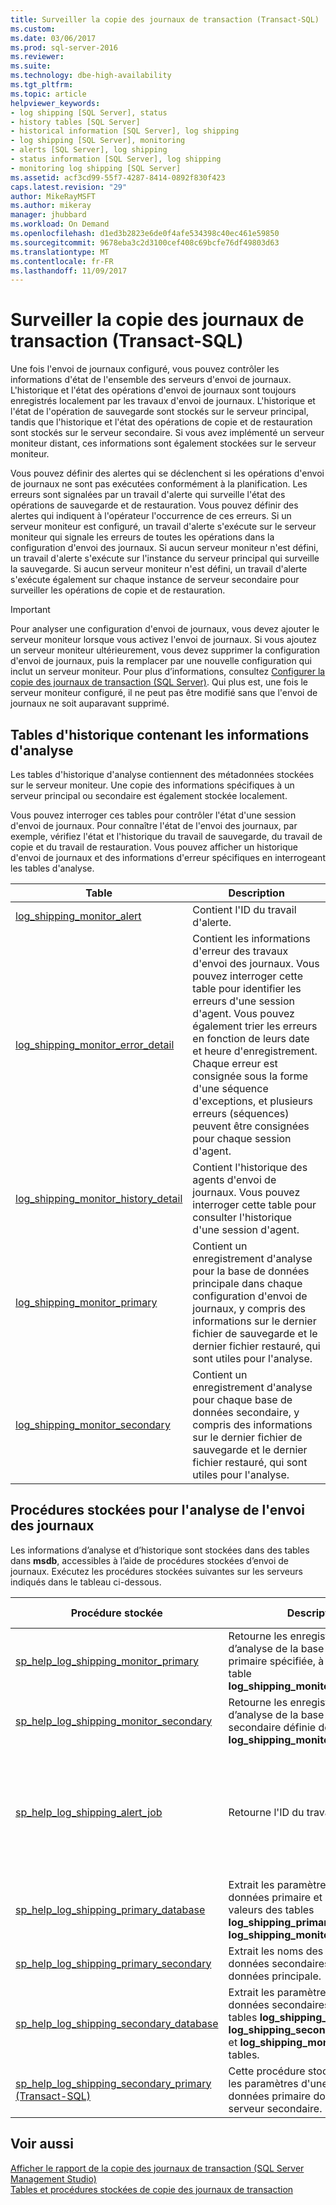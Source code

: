 ```yaml
---
title: Surveiller la copie des journaux de transaction (Transact-SQL) | Microsoft Docs
ms.custom: 
ms.date: 03/06/2017
ms.prod: sql-server-2016
ms.reviewer: 
ms.suite: 
ms.technology: dbe-high-availability
ms.tgt_pltfrm: 
ms.topic: article
helpviewer_keywords:
- log shipping [SQL Server], status
- history tables [SQL Server]
- historical information [SQL Server], log shipping
- log shipping [SQL Server], monitoring
- alerts [SQL Server], log shipping
- status information [SQL Server], log shipping
- monitoring log shipping [SQL Server]
ms.assetid: acf3cd99-55f7-4287-8414-0892f830f423
caps.latest.revision: "29"
author: MikeRayMSFT
ms.author: mikeray
manager: jhubbard
ms.workload: On Demand
ms.openlocfilehash: d1ed3b2823e6de0f4afe534398c40ec461e59850
ms.sourcegitcommit: 9678eba3c2d3100cef408c69bcfe76df49803d63
ms.translationtype: MT
ms.contentlocale: fr-FR
ms.lasthandoff: 11/09/2017
---
```

# <a name="monitor-log-shipping-transact-sql"></a>Surveiller la copie des journaux de transaction (Transact-SQL)
  Une fois l'envoi de journaux configuré, vous pouvez contrôler les informations d'état de l'ensemble des serveurs d'envoi de journaux. L'historique et l'état des opérations d'envoi de journaux sont toujours enregistrés localement par les travaux d'envoi de journaux. L'historique et l'état de l'opération de sauvegarde sont stockés sur le serveur principal, tandis que l'historique et l'état des opérations de copie et de restauration sont stockés sur le serveur secondaire. Si vous avez implémenté un serveur moniteur distant, ces informations sont également stockées sur le serveur moniteur.  
  
 Vous pouvez définir des alertes qui se déclenchent si les opérations d'envoi de journaux ne sont pas exécutées conformément à la planification. Les erreurs sont signalées par un travail d'alerte qui surveille l'état des opérations de sauvegarde et de restauration. Vous pouvez définir des alertes qui indiquent à l'opérateur l'occurrence de ces erreurs. Si un serveur moniteur est configuré, un travail d'alerte s'exécute sur le serveur moniteur qui signale les erreurs de toutes les opérations dans la configuration d'envoi des journaux. Si aucun serveur moniteur n'est défini, un travail d'alerte s'exécute sur l'instance du serveur principal qui surveille la sauvegarde. Si aucun serveur moniteur n'est défini, un travail d'alerte s'exécute également sur chaque instance de serveur secondaire pour surveiller les opérations de copie et de restauration.  
  
> [!IMPORTANT]  
>  Pour analyser une configuration d'envoi de journaux, vous devez ajouter le serveur moniteur lorsque vous activez l'envoi de journaux. Si vous ajoutez un serveur moniteur ultérieurement, vous devez supprimer la configuration d'envoi de journaux, puis la remplacer par une nouvelle configuration qui inclut un serveur moniteur. Pour plus d’informations, consultez [Configurer la copie des journaux de transaction &#40;SQL Server&#41;](../../database-engine/log-shipping/configure-log-shipping-sql-server.md). Qui plus est, une fois le serveur moniteur configuré, il ne peut pas être modifié sans que l'envoi de journaux ne soit auparavant supprimé.  
  
## <a name="history-tables-containing-monitoring-information"></a>Tables d'historique contenant les informations d'analyse  
 Les tables d'historique d'analyse contiennent des métadonnées stockées sur le serveur moniteur. Une copie des informations spécifiques à un serveur principal ou secondaire est également stockée localement.  
  
 Vous pouvez interroger ces tables pour contrôler l'état d'une session d'envoi de journaux. Pour connaître l'état de l'envoi des journaux, par exemple, vérifiez l'état et l'historique du travail de sauvegarde, du travail de copie et du travail de restauration. Vous pouvez afficher un historique d'envoi de journaux et des informations d'erreur spécifiques en interrogeant les tables d'analyse.  
  
|Table|Description|  
|-----------|-----------------|  
|[log_shipping_monitor_alert](../../relational-databases/system-tables/log-shipping-monitor-alert-transact-sql.md)|Contient l'ID du travail d'alerte.|  
|[log_shipping_monitor_error_detail](../../relational-databases/system-tables/log-shipping-monitor-error-detail-transact-sql.md)|Contient les informations d'erreur des travaux d'envoi des journaux. Vous pouvez interroger cette table pour identifier les erreurs d'une session d'agent. Vous pouvez également trier les erreurs en fonction de leurs date et heure d'enregistrement. Chaque erreur est consignée sous la forme d'une séquence d'exceptions, et plusieurs erreurs (séquences) peuvent être consignées pour chaque session d'agent.|  
|[log_shipping_monitor_history_detail](../../relational-databases/system-tables/log-shipping-monitor-history-detail-transact-sql.md)|Contient l'historique des agents d'envoi de journaux. Vous pouvez interroger cette table pour consulter l'historique d'une session d'agent.|  
|[log_shipping_monitor_primary](../../relational-databases/system-tables/log-shipping-monitor-primary-transact-sql.md)|Contient un enregistrement d'analyse pour la base de données principale dans chaque configuration d'envoi de journaux, y compris des informations sur le dernier fichier de sauvegarde et le dernier fichier restauré, qui sont utiles pour l'analyse.|  
|[log_shipping_monitor_secondary](../../relational-databases/system-tables/log-shipping-monitor-secondary-transact-sql.md)|Contient un enregistrement d'analyse pour chaque base de données secondaire, y compris des informations sur le dernier fichier de sauvegarde et le dernier fichier restauré, qui sont utiles pour l'analyse.|  
  
## <a name="stored-procedures-for-monitoring-log-shipping"></a>Procédures stockées pour l'analyse de l'envoi des journaux  
 Les informations d’analyse et d’historique sont stockées dans des tables dans **msdb**, accessibles à l’aide de procédures stockées d’envoi de journaux. Exécutez les procédures stockées suivantes sur les serveurs indiqués dans le tableau ci-dessous.  
  
|Procédure stockée|Description|Serveur concerné|  
|----------------------|-----------------|---------------------------|  
|[sp_help_log_shipping_monitor_primary](../../relational-databases/system-stored-procedures/sp-help-log-shipping-monitor-primary-transact-sql.md)|Retourne les enregistrements d’analyse de la base de données primaire spécifiée, à partir de la table **log_shipping_monitor_primary** .|Serveur moniteur ou serveur principal|  
|[sp_help_log_shipping_monitor_secondary](../../relational-databases/system-stored-procedures/sp-help-log-shipping-monitor-secondary-transact-sql.md)|Retourne les enregistrements d’analyse de la base de données secondaire définie depuis la table **log_shipping_monitor_secondary** .|Serveur moniteur ou serveur secondaire|  
|[sp_help_log_shipping_alert_job](../../relational-databases/system-stored-procedures/sp-help-log-shipping-alert-job-transact-sql.md)|Retourne l'ID du travail d'alerte.|Serveur moniteur, serveur principal ou serveur secondaire si aucune surveillance n'est définie|  
|[sp_help_log_shipping_primary_database](../../relational-databases/system-stored-procedures/sp-help-log-shipping-primary-database-transact-sql.md)|Extrait les paramètres de la base de données primaire et affiche les valeurs des tables **log_shipping_primary_databases** et **log_shipping_monitor_primary** .|Serveur principal|  
|[sp_help_log_shipping_primary_secondary](../../relational-databases/system-stored-procedures/sp-help-log-shipping-primary-secondary-transact-sql.md)|Extrait les noms des bases de données secondaires d'une base de données principale.|Serveur principal|  
|[sp_help_log_shipping_secondary_database](../../relational-databases/system-stored-procedures/sp-help-log-shipping-secondary-database-transact-sql.md)|Extrait les paramètres des bases de données secondaires depuis les tables **log_shipping_secondary**, **log_shipping_secondary_databases** et **log_shipping_monitor_secondary** tables.|Serveur secondaire|  
|[sp_help_log_shipping_secondary_primary &#40;Transact-SQL&#41;](../../relational-databases/system-stored-procedures/sp-help-log-shipping-secondary-primary-transact-sql.md)|Cette procédure stockée récupère les paramètres d'une base de données primaire donnée sur le serveur secondaire.|Serveur secondaire|  
  
## <a name="see-also"></a>Voir aussi  
 [Afficher le rapport de la copie des journaux de transaction &#40;SQL Server Management Studio&#41;](../../database-engine/log-shipping/view-the-log-shipping-report-sql-server-management-studio.md)   
 [Tables et procédures stockées de copie des journaux de transaction](../../database-engine/log-shipping/log-shipping-tables-and-stored-procedures.md)  
  
  
